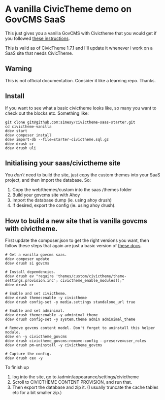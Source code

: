 # A vanilla CivicTheme demo on GovCMS SaaS

This just gives you a vanilla GovCMS with Civictheme that you would get if you followed
[these instructions](https://docs.civictheme.io/development/drupal-theme/using-in-govcms-saas).

This is valid as of CivicTheme 1.7.1 and I'll update it whenever i work
on a SaaS site that needs CivicTheme.

## Warning

This is not official documentation. Consider it like a learning repo. Thanks.

## Install

If you want to see what a basic civictheme looks like, so many you 
want to check out the blocks etc. Something like:

```
git clone git@github.com:simesy/civictheme-saas-starter.git
cd civictheme-vanilla
ddev start
ddev composer install
ddev import-db --file=starter-civictheme.sql.gz
ddev drush cr
ddev drush uli
```

## Initialising your saas/civictheme site

You *don't* need to build the site, just copy the custom themes into your
SaaS project, and then import the database. So:

1. Copy the web/themes/custom into the saas /themes folder
2. Build your govcms site with Ahoy
3. Import the database dump (ie. using ahoy drush)
4. If desired, export the config (ie. using ahoy drush).

## How to build a new site that is vanilla govcms with civictheme.

First update the composer.json to get the right versions you want, then
follow these steps that again are just a basic version of
[these docs](https://docs.civictheme.io/development/drupal-theme/using-in-govcms-saas).

```
# Get a vanilla govcms saas.
ddev composer update
ddev drush si govcms

# Install dependencies.
ddev drush ev "require 'themes/custom/civictheme/theme-settings.provision.inc'; civictheme_enable_modules();"
ddev drush cr

# Enable and set civictheme.
ddev drush theme:enable -y civictheme
ddev drush config-set -y media.settings standalone_url true

# Enable and set adminimal.
ddev drush theme:enable -y adminimal_theme
ddev drush config-set -y system.theme admin adminimal_theme

# Remove govcms content model. Don't forget to uninstall this helper module.
ddev en -y civictheme_govcms
ddev drush civictheme_govcms:remove-config --preserve=user_roles
ddev drush pm-uninstall -y civictheme_govcms

# Capture the config.
ddev drush cex -y
```

To finish up

1. log into the site, go to /admin/appearance/settings/civictheme
2. Scroll to CIVICTHEME CONTENT PROVISION, and run that.
3. Then export the database and zip it. (I usually truncate the cache tables etc for a bit smaller zip.)
